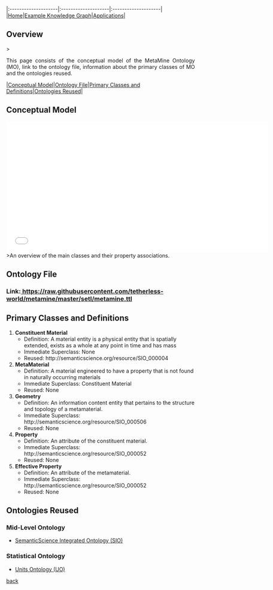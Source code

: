 
|:--------------------|:--------------------|:--------------------|
|[Home](./index.html)|[Example Knowledge Graph](./exampleKG.html)|[Applications](./applications.html)|

<h2 id="overview">Overview</h2>
> <p align="justify">This page consists of the conceptual model of the MetaMine Ontology (MO), link to the ontology file, information about the primary classes of MO and the ontologies reused.</p>

|[Conceptual Model](#conceptmap)|[Ontology File](#ontology)|[Primary Classes and Definitions](#primary)|[Ontologies Reused](#reused)|

<h2 id="conceptmap">Conceptual Model</h2>
<iframe src="images/metamine_ontology.pdf" style="width: 700px;height: 350px;border: none;"></iframe>
>An overview of the main classes and their property associations.

<h2 id="ontology">Ontology File</h2>
<h3>Link:<a href="https://raw.githubusercontent.com/tetherless-world/metamine/master/setl/metamine.ttl"> https://raw.githubusercontent.com/tetherless-world/metamine/master/setl/metamine.ttl</a> </h3>

<h2 id="primary">Primary Classes and Definitions</h2>
<ol>
<li><b>Constituent Material</b>
<ul type="circle">
<li>Definition: A material entity is a physical entity that is spatially extended, exists as a whole at any point in time and has mass</li>
<li>Immediate Superclass: None</li>
<li>Reused: http://semanticscience.org/resource/SIO_000004 </li>
</ul>
</li>

<li><b>MetaMaterial</b>
<ul type="circle">
<li>Definition: A material engineered to have a property that is not found in naturally occurring materials</li>
<li>Immediate Superclass: Constituent Material</li>
<li>Reused: None</li>
</ul>
</li>

<li><b>Geometry</b>
<ul type="circle">
<li>Definition: An information content entity that pertains to the structure and topology of a metamaterial.</li>
<li>Immediate Superclass: http://semanticscience.org/resource/SIO_000506</li>
<li>Reused: None</li>
</ul>
</li>

<li><b>Property</b>
<ul type="circle">
<li>Definition: An attribute of the constituent material.</li>
<li>Immediate Superclass: http://semanticscience.org/resource/SIO_000052</li>
<li>Reused: None</li>
</ul>
</li>

<li><b>Effective Property</b>
<ul type="circle">
<li>Definition: An attribute of the metamaterial.</li>
<li>Immediate Superclass: http://semanticscience.org/resource/SIO_000052</li>
<li>Reused: None</li>
</ul>
</li>

</ol>

<h2 id="reused">Ontologies Reused</h2>

<h3>Mid-Level Ontology</h3>
<ul>
<li><a href="https://raw.githubusercontent.com/micheldumontier/semanticscience/master/ontology/sio/release/sio-subset-labels.owl">SemanticScience Integrated Ontology (SIO)</a></li>
</ul>
<h3>Statistical Ontology</h3>
<ul>
<li><a href="https://www.google.com/search?q=UO+ontology&rlz=1C5CHFA_enIN727IN729&oq=UO+ontology&aqs=chrome..69i57j69i60.3199j0j4&sourceid=chrome&ie=UTF-8">Units Ontology (UO)</a></li>
</ul>

[back](./)